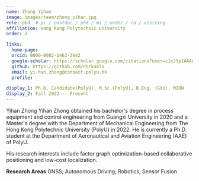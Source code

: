 ```yaml
---
name: Zhong Yihan
image: images/team/zhong_yihan.jpg
role: phd  # pi / postdoc / phd / ms / under / ra / visiting
affiliation: Hong Kong Polytechnic University
order: 2

links:
  home-page: 
  orcid: 0000-0002-1462-3642
  google-scholar: https://scholar.google.com/citations?user=c1xJ5pIAAAAJ&hl=en&oi=ao
  github: https://github.com/Pirkaklo
  email: yi-han.zhong@connect.polyu.hk
  profile: 

display_1: Ph.D. Candidate(PolyU), M.Sc.(PolyU), B.Eng. (GXU), MION
display_2: Fall 2022 -- Present 
---
```


<!--  Add a short self introduction here -->
<!-- Like Research Areas -->

Yihan Zhong Yihan Zhong obtained his bachelor's degree in process equipment and control engineering from Guangxi University in 2020 and a Master's degree with the Department of Mechanical Engineering from The Hong Kong Polytechnic University (PolyU) in 2022. He is currently a Ph.D. student at the Department of Aeronautical and Aviation Engineering (AAE) of PolyU. 

His research interests include factor graph optimization-based collaborative positioning and low-cost localization.

**Research Areas**
GNSS; Autonomous Driving; Robotics; Sensor Fusion
